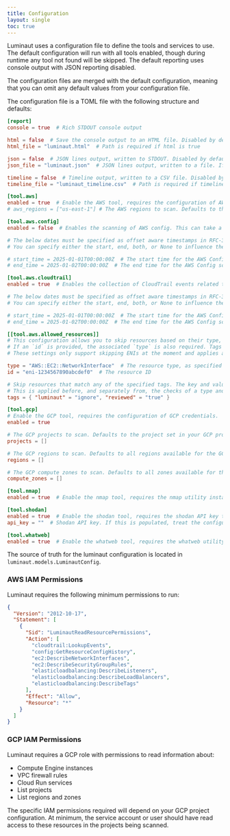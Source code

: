 ```yaml
---
title: Configuration
layout: single
toc: true
---
```


Luminaut uses a configuration file to define the tools and services to use. The default configuration will run with all tools enabled, though during runtime any tool not found will be skipped. The default reporting uses console output with JSON reporting disabled.

The configuration files are merged with the default configuration, meaning that you can omit any default values from your configuration file.

The configuration file is a TOML file with the following structure and defaults:

```toml
[report]
console = true  # Rich STDOUT console output

html = false  # Save the console output to an HTML file. Disabled by default.
html_file = "luminaut.html"  # Path is required if html is true

json = false  # JSON lines output, written to STDOUT. Disabled by default.
json_file = "luminaut.json"  # JSON lines output, written to a file. If omitted will write to stdout

timeline = false  # Timeline output, written to a CSV file. Disabled by default.
timeline_file = "luminaut_timeline.csv"  # Path is required if timeline is true

[tool.aws]
enabled = true  # Enable the AWS tool, requires the configuration of AWS credentials.
# aws_regions = ["us-east-1"] # The AWS regions to scan. Defaults to the region set in your AWS profile if none is supplied.

[tool.aws.config]
enabled = false  # Enables the scanning of AWS config. This can take a long time to run, as it scans all resource history. Disabled by default.

# The below dates must be specified as offset aware timestamps in RFC-3339 format, per https://toml.io/en/v1.0.0#offset-date-time.
# You can specify either the start, end, both, or None to influence the time period of the scan as desired.

# start_time = 2025-01-01T00:00:00Z  # The start time for the AWS Config scan. Defaults to no start time
# end_time = 2025-01-02T00:00:00Z  # The end time for the AWS Config scan. Defaults to no end time

[tool.aws.cloudtrail]
enabled = true  # Enables the collection of CloudTrail events related to discovered resources.

# The below dates must be specified as offset aware timestamps in RFC-3339 format, per https://toml.io/en/v1.0.0#offset-date-time
# You can specify either the start, end, both, or None to influence the time period of the scan as desired.

# start_time = 2025-01-01T00:00:00Z  # The start time for the AWS Config scan. Defaults to no start time
# end_time = 2025-01-02T00:00:00Z  # The end time for the AWS Config scan. Defaults to no end time

[[tool.aws.allowed_resources]]
# This configuration allows you to skip resources based on their type, ID, or tags.
# If an `id` is provided, the associated `type` is also required. Tags may be provided independently of the id and resource type.
# These settings only support skipping ENIs at the moment and applies across all scanned regions.

type = "AWS::EC2::NetworkInterface"  # The resource type, as specified by AWS
id = "eni-1234567890abcdef0"  # The resource ID

# Skip resources that match any of the specified tags. The key and value are case-sensitive.
# This is applied before, and separately from, the checks of a type and id. This is also applied across all scanned regions.
tags = { "luminaut" = "ignore", "reviewed" = "true" }

[tool.gcp]
# Enable the GCP tool, requires the configuration of GCP credentials.
enabled = true

# The GCP projects to scan. Defaults to the project set in your GCP profile if none are supplied.
projects = []

# The GCP regions to scan. Defaults to all regions available for the GCP project if none are supplied.
regions = []

# The GCP compute zones to scan. Defaults to all zones available for the GCP project if none are supplied.
compute_zones = []

[tool.nmap]
enabled = true  # Enable the nmap tool, requires the nmap utility installed and on the system path. Enabled by default but will not run if nmap is not found on the path.

[tool.shodan]
enabled = true  # Enable the shodan tool, requires the shodan API key to be set in the configuration. Enabled by default, but will not run without an API key.
api_key = ""  # Shodan API key. If this is populated, treat the configuration file as a secret.

[tool.whatweb]
enabled = true  # Enable the whatweb tool, requires the whatweb utility installed and on the system path. Enabled by default, but will not run if whatweb is not found on the path.
```

The source of truth for the luminaut configuration is located in `luminaut.models.LuminautConfig`.

### AWS IAM Permissions

Luminaut requires the following minimum permissions to run:
```json
{
  "Version": "2012-10-17",
  "Statement": [
    {
      "Sid": "LuminautReadResourcePermissions",
      "Action": [
        "cloudtrail:LookupEvents",
        "config:GetResourceConfigHistory",
        "ec2:DescribeNetworkInterfaces",
        "ec2:DescribeSecurityGroupRules",
        "elasticloadbalancing:DescribeListeners",
        "elasticloadbalancing:DescribeLoadBalancers",
        "elasticloadbalancing:DescribeTags"
      ],
      "Effect": "Allow",
      "Resource": "*"
    }
  ]
}
```

### GCP IAM Permissions

Luminaut requires a GCP role with permissions to read information about:
- Compute Engine instances
- VPC firewall rules  
- Cloud Run services
- List projects
- List regions and zones

The specific IAM permissions required will depend on your GCP project configuration. At minimum, the service account or user should have read access to these resources in the projects being scanned.
